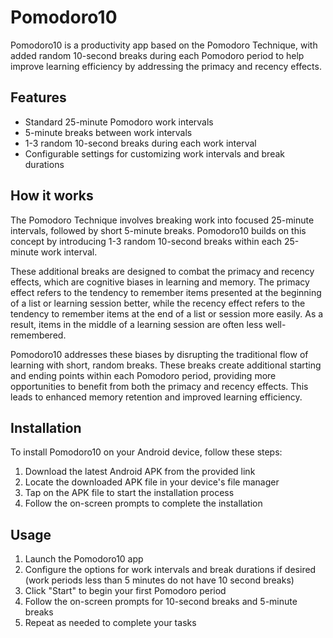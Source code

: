 # Pomodoro10

Pomodoro10 is a productivity app based on the Pomodoro Technique, with added random 10-second breaks during each Pomodoro period to help improve learning efficiency by addressing the primacy and recency effects.

## Features

- Standard 25-minute Pomodoro work intervals
- 5-minute breaks between work intervals
- 1-3 random 10-second breaks during each work interval
- Configurable settings for customizing work intervals and break durations

## How it works

The Pomodoro Technique involves breaking work into focused 25-minute intervals, followed by short 5-minute breaks. Pomodoro10 builds on this concept by introducing 1-3 random 10-second breaks within each 25-minute work interval.

These additional breaks are designed to combat the primacy and recency effects, which are cognitive biases in learning and memory. The primacy effect refers to the tendency to remember items presented at the beginning of a list or learning session better, while the recency effect refers to the tendency to remember items at the end of a list or session more easily. As a result, items in the middle of a learning session are often less well-remembered.

Pomodoro10 addresses these biases by disrupting the traditional flow of learning with short, random breaks. These breaks create additional starting and ending points within each Pomodoro period, providing more opportunities to benefit from both the primacy and recency effects. This leads to enhanced memory retention and improved learning efficiency.

## Installation

To install Pomodoro10 on your Android device, follow these steps:

1. Download the latest Android APK from the provided link
2. Locate the downloaded APK file in your device's file manager
3. Tap on the APK file to start the installation process
4. Follow the on-screen prompts to complete the installation

## Usage

1. Launch the Pomodoro10 app
2. Configure the options for work intervals and break durations if desired (work periods less than 5 minutes do not have 10 second breaks)
3. Click "Start" to begin your first Pomodoro period
4. Follow the on-screen prompts for 10-second breaks and 5-minute breaks
5. Repeat as needed to complete your tasks
